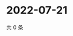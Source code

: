# 2022-07-21

共 0 条

<!-- BEGIN WEIBO -->
<!-- 最后更新时间 Thu Jul 21 2022 18:18:29 GMT+0800 (China Standard Time) -->

<!-- END WEIBO -->
